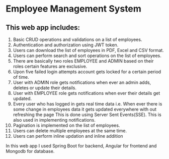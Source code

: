 # **Employee Management System**
 
## This web app includes: 
1. Basic CRUD operations and validations on a list of employees.
2. Authentication and authorization using JWT token.
3. Users can download the list of employees in PDF, Excel and CSV format.
4. Users can perform search and sort operations on the list of employees.
5. There are basically two roles EMPLOYEE and ADMIN based on their roles certain features are exclusive.
6. Upon five failed login attempts account gets locked for a certain period of time.
7. User with ADMIN role gets notifications when ever an admin adds, deletes or update their details.
8. User with EMPLOYEE role gets notifications when ever their details get updated.
9. Every user who has logged in gets real time data i.e. When ever there is some change in employees data it gets updated everywhere with out refreshing the page 
   This is done using Server Sent Events(SSE). This is also used in implementing notifications. 
10. Pagination is implemented on the list of employees. 
11. Users can delete multiple employees at the same time. 
12. Users can perform inline updation and inline addition 
 
In this web app I used Spring Boot for backend, Angular for frontend and Mongodb for database.
